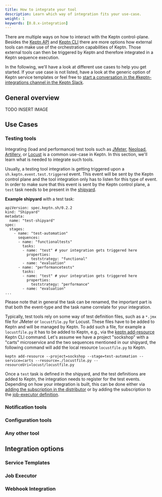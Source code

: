 ```yaml
---
title: How to integrate your tool
description: Learn which way of integration fits your use-case.
weight: 1
keywords: [0.8.x-integration]
---
```


There are multiple ways on how to interact with the Keptn control-plane. Besides the [Keptn API](../../reference/api/) and [Keptn CLI](../../reference/api/) there are more options how external tools can make use of the orchestration capabilities of Keptn. Those external tools can then be triggered by Keptn and therefore integrated in a Keptn sequence execution.

In the following, we'll have a look at different use cases to help you get started. If your use case is not listed, have a look at the generic option of Keptn service templates or feel free to [start a conversation in the #keptn-integrations channel in the Keptn Slack](https://slack.keptn.sh). 

## General overview

TODO INSERT IMAGE


## Use Cases

### Testing tools

Integrating (load and performance) test tools such as [JMeter](https://github.com/keptn/keptn/tree/master/jmeter-service), [Neoload](https://github.com/keptn-contrib/neoload-service), [Artillery](https://github.com/keptn-sandbox/artillery-service), or [Locust](https://github.com/keptn-sandbox/locust-service) is a common use-case in Keptn. In this section, we'll learn what is needed to integrate such tools.

Usually, a testing tool integration is getting triggered upon a `sh.keptn.event.test.triggered` event. This event will be sent by the Keptn control plane and the tool integration only has to listen for this type of event. In order to make sure that this event is sent by the Keptn control plane, a `test` task needs to be present in the [shipyard](../../manage/shipyard/).

**Example shipyard** with a test task:
```
apiVersion: spec.keptn.sh/0.2.2
kind: "Shipyard"
metadata:
  name: "test-shipyard"
spec:
  stages:
    - name: "test-automation"
      sequences:
      - name: "functionaltests"
        tasks: 
        - name: "test" # your integration gets triggered here
          properties:
            teststrategy: "functional"
        - name: "evaluation"
      - name: "performancetests"
        tasks: 
        - name: "test" # your integration gets triggered here
          properties:
            teststrategy: "performance"
        - name: "evaluation"
...
```

Please note that in general the task can be renamed, the important part is that both the event-type and the task name correlate for your integration.

Typically, test tools rely on some way of test definition files, such as a `*.jmx` file for JMeter or `locustfile.py` for Locust. These files have to be added to Keptn and will be managed by Keptn. 
To add such a file, for example a `locustfile.py` it has to be added to Keptn, e.g., via the [keptn add-resource](../../reference/cli/commands/keptn_add-resource/) Keptn CLI command. Let's assume we have a project "sockshop" with a "carts" microservice and the two sequences mentioned in our shipyard, the following command will add the local resource `locustfile.py` to Keptn.

```
keptn add-resource --project=sockshop --stage=test-automation --service=carts --resource=./locustfile.py --resourceUri=locust/locustfile.py
```

Once a `test` task is defined in the shipyard, and the test definitions are added to Keptn, the integration needs to register for the test events. 
Depending on how your integration is built, this can be done either via [adding the subscription in the distributor](../custom_integration/#subscription-to-a-triggered-event) or by adding the subscription to the [job-executor definition](https://github.com/keptn-sandbox/job-executor-service#how).




### Notification tools

### Configuration tools

### Any other tool

## Integration options

### Service Templates

### Job Executor

### Webhook Integration

